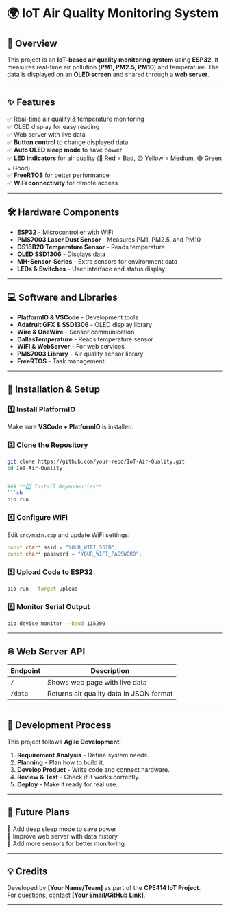 
# 🌍 IoT Air Quality Monitoring System

## 📌 Overview
This project is an **IoT-based air quality monitoring system** using **ESP32**. It measures real-time air pollution (**PM1, PM2.5, PM10**) and temperature. The data is displayed on an **OLED screen** and shared through a **web server**.

---

## ✨ Features
✅ Real-time air quality & temperature monitoring  
✅ OLED display for easy reading  
✅ Web server with live data  
✅ **Button control** to change displayed data  
✅ **Auto OLED sleep mode** to save power  
✅ **LED indicators** for air quality (🔴 Red = Bad, 🟡 Yellow = Medium, 🟢 Green = Good)  
✅ **FreeRTOS** for better performance  
✅ **WiFi connectivity** for remote access  

---

## 🛠️ Hardware Components
- **ESP32** - Microcontroller with WiFi
- **PMS7003 Laser Dust Sensor** - Measures PM1, PM2.5, and PM10
- **DS18B20 Temperature Sensor** - Reads temperature
- **OLED SSD1306** - Displays data
- **MH-Sensor-Series** - Extra sensors for environment data
- **LEDs & Switches** - User interface and status display

---

## 💻 Software and Libraries
- **PlatformIO & VSCode** - Development tools
- **Adafruit GFX & SSD1306** - OLED display library
- **Wire & OneWire** - Sensor communication
- **DallasTemperature** - Reads temperature sensor
- **WiFi & WebServer** - For web services
- **PMS7003 Library** - Air quality sensor library
- **FreeRTOS** - Task management

---

## 🚀 Installation & Setup
### **1️⃣ Install PlatformIO**
Make sure **VSCode + PlatformIO** is installed.

### **2️⃣ Clone the Repository**
```sh
git clone https://github.com/your-repo/IoT-Air-Quality.git
cd IoT-Air-Quality


### **3️⃣ Install Dependencies**
```sh
pio run
```

### **4️⃣ Configure WiFi**
Edit `src/main.cpp` and update WiFi settings:
```cpp
const char* ssid = "YOUR_WIFI_SSID";
const char* password = "YOUR_WIFI_PASSWORD";
```

### **5️⃣ Upload Code to ESP32**
```sh
pio run --target upload
```

### **6️⃣ Monitor Serial Output**
```sh
pio device monitor --baud 115200
```

---

## 🌐 Web Server API
| Endpoint  | Description |
|-----------|------------|
| `/`       | Shows web page with live data |
| `/data`   | Returns air quality data in JSON format |

---

## 🔄 Development Process
This project follows **Agile Development**:
1. **Requirement Analysis** - Define system needs.
2. **Planning** - Plan how to build it.
3. **Develop Product** - Write code and connect hardware.
4. **Review & Test** - Check if it works correctly.
5. **Deploy** - Make it ready for real use.

---

## 🚧 Future Plans
🔹 Add deep sleep mode to save power  
🔹 Improve web server with data history  
🔹 Add more sensors for better monitoring  

---

## 💡 Credits
Developed by **[Your Name/Team]** as part of the **CPE414 IoT Project**.  
For questions, contact **[Your Email/GitHub Link]**.  

---

